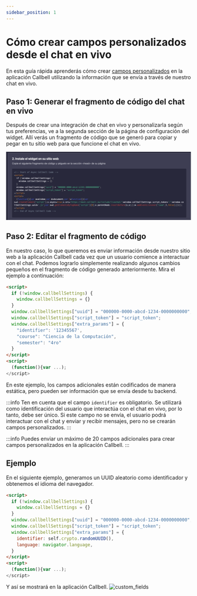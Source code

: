```yaml
---
sidebar_position: 1
---
```


# Cómo crear campos personalizados desde el chat en vivo

En esta guía rápida aprenderás cómo crear [campos personalizados](https://headwayapp.co/callbell-changelog/custom-fields-(for-contacts)-225586) en la aplicación Callbell utilizando la información que se envía a través de nuestro chat en vivo.

## Paso 1: Generar el fragmento de código del chat en vivo

Después de crear una integración de chat en vivo y personalizarla según tus preferencias, ve a la segunda sección de la página de configuración del widget. Allí verás un fragmento de código que se generó para copiar y pegar en tu sitio web para que funcione el chat en vivo.

![webchat_snippet](./assets/webchat_snippet.png)

## Paso 2: Editar el fragmento de código

En nuestro caso, lo que queremos es enviar información desde nuestro sitio web a la aplicación Callbell cada vez que un usuario comience a interactuar con el chat. Podemos lograrlo simplemente realizando algunos cambios pequeños en el fragmento de código generado anteriormente. Mira el ejemplo a continuación:

```html
<script>
  if (!window.callbellSettings) {
    window.callbellSettings = {}
  }
  window.callbellSettings["uuid"] = "000000-0000-abcd-1234-0000000000";
  window.callbellSettings["script_token"] = "script_token";
  window.callbellSettings["extra_params"] = {
    "identifier": '12345567',
    "course": "Ciencia de la Computación",
    "semester": "4ro"
  }
</script>
<script>
  (function(){var ...);
</script>
```

En este ejemplo, los campos adicionales están codificados de manera estática, pero pueden ser información que se envía desde tu backend.

:::info
Ten en cuenta que el campo `identifier` es obligatorio. Se utilizará como identificación del usuario que interactúa con el chat en vivo, por lo tanto, debe ser único. Si este campo no se envía, el usuario podrá interactuar con el chat y enviar y recibir mensajes, pero no se crearán campos personalizados.
:::

:::info
Puedes enviar un máximo de 20 campos adicionales para crear campos personalizados en la aplicación Callbell.
:::

## Ejemplo

En el siguiente ejemplo, generamos un UUID aleatorio como identificador y obtenemos el idioma del navegador.
```html
<script>
  if (!window.callbellSettings) {
    window.callbellSettings = {}
  }
  window.callbellSettings["uuid"] = "000000-0000-abcd-1234-0000000000";
  window.callbellSettings["script_token"] = "script_token";
  window.callbellSettings["extra_params"] = {
    identifier: self.crypto.randomUUID(),
    language: navigator.language,
  }
</script>
<script>
  (function(){var ...);
</script>
````

Y así se mostrará en la aplicación Callbell.
![custom_fields](./assets/custom_fields.png)